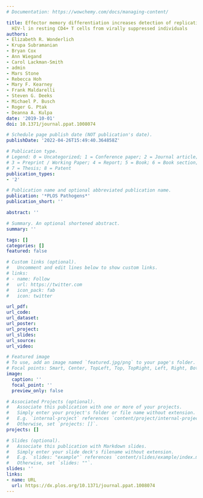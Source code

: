 ```yaml
---
# Documentation: https://wowchemy.com/docs/managing-content/

title: Effector memory differentiation increases detection of replication-competent
  HIV-l in resting CD4+ T cells from virally suppressed individuals
authors:
- Elizabeth R. Wonderlich
- Krupa Subramanian
- Bryan Cox
- Ann Wiegand
- Carol Lackman-Smith
- admin
- Mars Stone
- Rebecca Hoh
- Mary F. Kearney
- Frank Maldarelli
- Steven G. Deeks
- Michael P. Busch
- Roger G. Ptak
- Deanna A. Kulpa
date: '2019-10-01'
doi: 10.1371/journal.ppat.1008074

# Schedule page publish date (NOT publication's date).
publishDate: '2022-04-26T15:49:40.364858Z'

# Publication type.
# Legend: 0 = Uncategorized; 1 = Conference paper; 2 = Journal article;
# 3 = Preprint / Working Paper; 4 = Report; 5 = Book; 6 = Book section;
# 7 = Thesis; 8 = Patent
publication_types:
- '2'

# Publication name and optional abbreviated publication name.
publication: '*PLOS Pathogens*'
publication_short: ''

abstract: ''

# Summary. An optional shortened abstract.
summary: ''

tags: []
categories: []
featured: false

# Custom links (optional).
#   Uncomment and edit lines below to show custom links.
# links:
# - name: Follow
#   url: https://twitter.com
#   icon_pack: fab
#   icon: twitter

url_pdf:
url_code:
url_dataset:
url_poster:
url_project:
url_slides:
url_source:
url_video:

# Featured image
# To use, add an image named `featured.jpg/png` to your page's folder. 
# Focal points: Smart, Center, TopLeft, Top, TopRight, Left, Right, BottomLeft, Bottom, BottomRight.
image:
  caption: ''
  focal_point: ''
  preview_only: false

# Associated Projects (optional).
#   Associate this publication with one or more of your projects.
#   Simply enter your project's folder or file name without extension.
#   E.g. `internal-project` references `content/project/internal-project/index.md`.
#   Otherwise, set `projects: []`.
projects: []

# Slides (optional).
#   Associate this publication with Markdown slides.
#   Simply enter your slide deck's filename without extension.
#   E.g. `slides: "example"` references `content/slides/example/index.md`.
#   Otherwise, set `slides: ""`.
slides: ''
links:
- name: URL
  url: https://dx.plos.org/10.1371/journal.ppat.1008074
---
```

